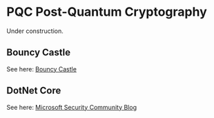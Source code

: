# PQC Post-Quantum Cryptography

Under construction. 

## Bouncy Castle
See here: [Bouncy Castle](https://www.bouncycastle.org)


## DotNet Core
See here: [Microsoft Security Community Blog](https://techcommunity.microsoft.com/blog/microsoft-security-blog/microsofts-quantum-resistant-cryptography-is-here/4238780)
